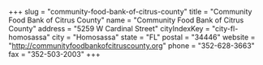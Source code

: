 +++
slug = "community-food-bank-of-citrus-county"
title = "Community Food Bank of Citrus County"
name = "Community Food Bank of Citrus County"
address = "5259 W Cardinal Street"
cityIndexKey = "city-fl-homosassa"
city = "Homosassa"
state = "FL"
postal = "34446"
website = "http://communityfoodbankofcitruscounty.org"
phone = "352-628-3663"
fax = "352-503-2003"
+++
